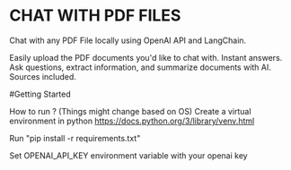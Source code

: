 # CHAT WITH PDF FILES

Chat with any PDF File locally using OpenAI API and LangChain. 

Easily upload the PDF documents you'd like to chat with. Instant answers. Ask questions, extract information, and summarize documents with AI. Sources included.

#Getting Started

How to run ? (Things might change based on OS)
Create a virtual environment in python https://docs.python.org/3/library/venv.html

Run "pip install -r requirements.txt"

Set OPENAI_API_KEY environment variable with your openai key
